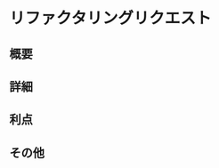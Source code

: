 # リファクタリングリクエスト

## 概要
<!-- リファクタリングの簡単な説明 -->

## 詳細
<!-- リファクタリングの詳細な説明 -->

## 利点
<!-- リファクタリングの利点 -->

## その他
<!-- その他の関連情報 -->
